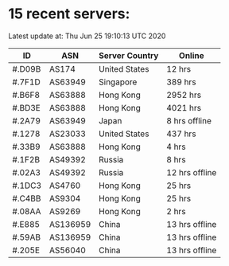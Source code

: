 # 15 recent servers:

Latest update at: Thu Jun 25 19:10:13 UTC 2020

| ID | ASN | Server Country | Online |
| -- | --- | -------------- | ------ |
| #.D09B | AS174 | United States | 12 hrs |
| #.7F1D | AS63949 | Singapore | 389 hrs |
| #.B6F8 | AS63888 | Hong Kong | 2952 hrs |
| #.BD3E | AS63888 | Hong Kong | 4021 hrs |
| #.2A79 | AS63949 | Japan | 8 hrs offline |
| #.1278 | AS23033 | United States | 437 hrs |
| #.33B9 | AS63888 | Hong Kong | 4 hrs |
| #.1F2B | AS49392 | Russia | 8 hrs |
| #.02A3 | AS49392 | Russia | 12 hrs offline |
| #.1DC3 | AS4760 | Hong Kong | 25 hrs |
| #.C4BB | AS9304 | Hong Kong | 25 hrs |
| #.08AA | AS9269 | Hong Kong | 2 hrs |
| #.E885 | AS136959 | China | 13 hrs offline |
| #.59AB | AS136959 | China | 13 hrs offline |
| #.205E | AS56040 | China | 13 hrs offline |

